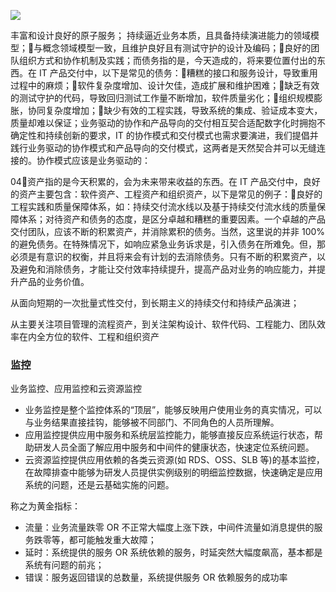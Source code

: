 

![](../../statistic/img/teamlead/project_02)




丰富和设计良好的原子服务；
持续逼近业务本质，且具备持续演进能力的领域模型；与概念领域模型一致，且维护良好且有测试守护的设计及编码；良好的团队组织方式和协作机制及实践；而债务指的是，今天造成的，将来要位置付出的东西。在 IT 产品交付中，以下是常见的债务：糟糕的接口和服务设计，导致重用过程中的麻烦；软件复杂度增加、设计欠佳，造成扩展和维护困难；缺乏有效的测试守护的代码，导致回归测试工作量不断增加，软件质量劣化；组织规模膨胀，协同复杂度增加；缺少有效的工程实践，导致系统的集成、验证成本变大，质量却难以保证；业务驱动的协作和产品导向的交付相互契合适配数字化时拥抱不确定性和持续创新的要求，IT 的协作模式和交付模式也需求要演进，我们提倡并践行业务驱动的协作模式和产品导向的交付模式，这两者是天然契合并可以无缝连接的。协作模式应该是业务驱动的：

04资产指的是今天积累的，会为未来带来收益的东西。在 IT 产品交付中，良好的资产主要包含：软件资产、工程资产和组织资产，以下是常见的例子：良好的工程实践和质量保障体系，如：持续交付流水线以及基于持续交付流水线的质量保障体系；对待资产和债务的态度，是区分卓越和糟糕的重要因素。一个卓越的产品交付团队，应该不断的积累资产，并消除累积的债务。当然，这里说的并非 100%的避免债务。在特殊情况下，如响应紧急业务诉求是，引入债务在所难免。但，那必须是有意识的权衡，并且将来会有计划的去消除债务。只有不断的积累资产，以及避免和消除债务，才能让交付效率持续提升，提高产品对业务的响应能力，并提升产品的业务价值。


从面向短期的一次批量式性交付，到长期主义的持续交付和持续产品演进；

从主要关注项目管理的流程资产，到关注架构设计、软件代码、工程能力、团队效率在内全方位的软件、工程和组织资产


### 监控

业务监控、应用监控和云资源监控


- 业务监控是整个监控体系的“顶层”，能够反映用户使用业务的真实情况，可以与业务结果直接挂钩，能够被不同部门、不同角色的人员所理解。
- 应用监控提供应用中服务和系统层监控能力，能够直接反应系统运行状态，帮助研发人员全面了解应用中服务和中间件的健康状态，快速定位系统问题。
- 云资源监控提供应用依赖的各类云资源(如 RDS、OSS、SLB 等)的基本监控，在故障排查中能够为研发人员提供实例级别的明细监控数据，快速确定是应用系统的问题，还是云基础实施的问题。

称之为黄金指标：
- 流量：业务流量跌零 OR 不正常大幅度上涨下跌，中间件流量如消息提供的服务跌零等，都可能触发重大故障；
- 延时：系统提供的服务 OR 系统依赖的服务，时延突然大幅度飙高，基本都是系统有问题的前兆；
- 错误：服务返回错误的总数量，系统提供服务 OR 依赖服务的成功率
